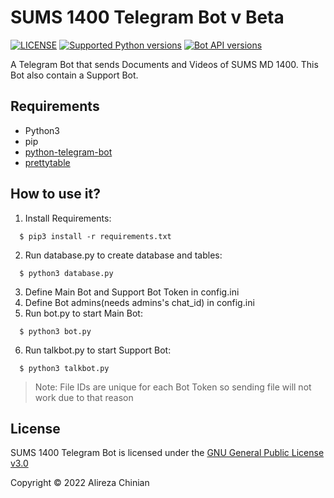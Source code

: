 # SUMS 1400 Telegram Bot v Beta
[![LICENSE](https://img.shields.io/badge/LICENSE-GPL--3.0-green)](https://github.com/AlirezaChinian/SUMS-1400-Telegram-Bot/blob/main/LICENSE)
[![Supported Python versions](https://img.shields.io/pypi/pyversions/python-telegram-bot.svg)](https://www.python.org)
[![Bot API versions](https://img.shields.io/badge/Bot%20API-5.7-blue?logo=telegram)](https://api.telegram.org)

A Telegram Bot that sends Documents and Videos of SUMS MD 1400. This Bot also contain a Support Bot.
## Requirements
* Python3
* pip
* [python-telegram-bot](https://github.com/python-telegram-bot/python-telegram-bot)
* [prettytable](https://github.com/jazzband/prettytable)
## How to use it?
1. Install Requirements: 
```
  $ pip3 install -r requirements.txt
```
2. Run database.py to create database and tables:
```
  $ python3 database.py
```
3. Define Main Bot and Support Bot Token in config.ini
4. Define Bot admins(needs admins's chat_id) in config.ini
5. Run bot.py to start Main Bot: 
```
  $ python3 bot.py
```
6. Run talkbot.py to start Support Bot:
```
  $ python3 talkbot.py
```

> Note: File IDs are unique for each Bot Token so sending file will not work due to that reason
## License
SUMS 1400 Telegram Bot is licensed under the [GNU General Public License v3.0](https://github.com/AlirezaChinian/SUMS-1400-Telegram-Bot/blob/main/LICENSE)

Copyright © 2022 Alireza Chinian
